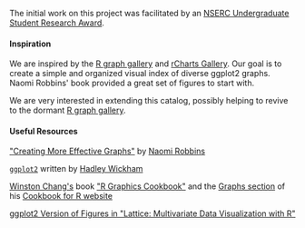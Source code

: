 The initial work on this project was facilitated by an [NSERC Undergraduate Student Research Award](http://www.nserc-crsng.gc.ca/students-etudiants/ug-pc/usra-brpc_eng.asp).

#### Inspiration

We are inspired by the [R graph gallery](http://rgraphgallery.blogspot.ca) and [rCharts Gallery](http://rcharts.io/gallery/). Our goal is to create a simple and organized visual index of diverse ggplot2 graphs. Naomi Robbins' book provided a great set of figures to start with.

We are very interested in extending this catalog, possibly helping to revive to the dormant [R graph gallery](http://rgraphgallery.blogspot.ca).

#### Useful Resources

["Creating More Effective Graphs"](http://www.amazon.com/Creating-Effective-Graphs-Naomi-Robbins/dp/0985911123) by [Naomi Robbins](http://www.nbr-graphs.com)

[`ggplot2`](http://ggplot2.org) written by [Hadley Wickham](http://hadley.github.io)

[Winston Chang's](https://github.com/wch) book ["R Graphics Cookbook"](http://shop.oreilly.com/product/0636920023135.do) and the [Graphs section](http://www.cookbook-r.com/Graphs/) of his [Cookbook for R website](http://www.cookbook-r.com/)

[ggplot2 Version of Figures in "Lattice: Multivariate Data Visualization with R"](http://learnr.wordpress.com/2009/08/26/ggplot2-version-of-figures-in-lattice-multivariate-data-visualization-with-r-final-part/)

